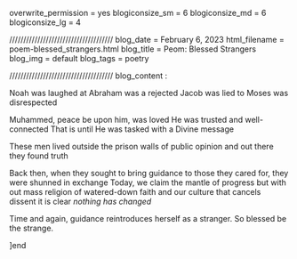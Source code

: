 overwrite_permission = yes
blogiconsize_sm = 6
blogiconsize_md = 6
blogiconsize_lg = 4

/////////////////////////////////////
blog_date = February 6, 2023
html_filename = poem-blessed_strangers.html
blog_title = Peom: Blessed Strangers
blog_img = default
blog_tags = poetry

/////////////////////////////////////
blog_content : 

Noah was laughed at
Abraham was a rejected
Jacob was lied to
Moses was disrespected

Muhammed, peace be upon him, was loved
He was trusted and well-connected
That is until
He was tasked with a Divine message

These men lived outside the prison walls 
of public opinion
and out there they found truth

Back then, 
when they sought to bring guidance to those they cared for, 
they were shunned in exchange
Today, 
we claim the mantle of progress 
but with out mass religion of watered-down faith 
and our culture that cancels dissent
it is clear
<em>nothing has changed</em>

Time and again, guidance reintroduces herself as a stranger.
So blessed be the strange.

]end